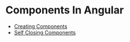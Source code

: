 # Components In Angular

- [Creating Components](./creating_components.md)
- [Self Closing Components](./self_closing_components.md)
